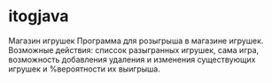 # itogjava

Магазин игрушек
Программа для розыгрыша в магазине игрушек.
Возможные действия: списсок разыгранных игрушек, сама игра, возможность добавления удаления и изменения существующих игрушек и %вероятности их выигрыша. 
